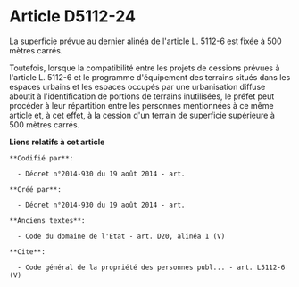 # Article D5112-24

La superficie prévue au dernier alinéa de l'article L. 5112-6 est fixée à 500 mètres carrés. 

Toutefois, lorsque la compatibilité entre les projets de cessions prévues à l'article L. 5112-6 et le programme d'équipement
des terrains situés dans les espaces urbains et les espaces occupés par une urbanisation diffuse aboutit à l'identification
de portions de terrains inutilisées, le préfet peut procéder à leur répartition entre les personnes mentionnées à ce même
article et, à cet effet, à la cession d'un terrain de superficie supérieure à 500 mètres carrés.

**Liens relatifs à cet article**

	**Codifié par**:

	  - Décret n°2014-930 du 19 août 2014 - art.

	**Créé par**:

	  - Décret n°2014-930 du 19 août 2014 - art.

	**Anciens textes**:

	  - Code du domaine de l'Etat - art. D20, alinéa 1 (V)

	**Cite**:

	  - Code général de la propriété des personnes publ... - art. L5112-6 (V)
